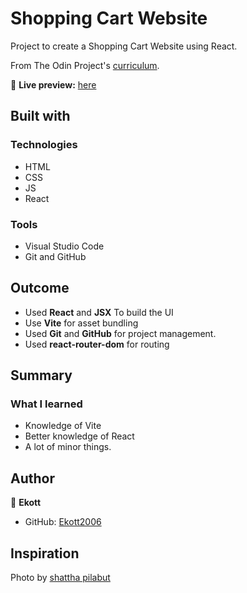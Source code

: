 # Shopping Cart Website

Project to create a Shopping Cart Website using React.

From The Odin Project's [curriculum](https://www.theodinproject.com/lessons/react-new-shopping-cart).

🔗 **Live preview:** [here](https://odin-react-shopping-cart-lime.vercel.app/products)

## Built with

### Technologies

- HTML
- CSS
- JS
- React

### Tools

- Visual Studio Code
- Git and GitHub

## Outcome

- Used **React** and **JSX** To build the UI
- Use **Vite** for asset bundling
- Used **Git** and **GitHub** for project management.
- Used **react-router-dom** for routing

## Summary

### What I learned

- Knowledge of Vite
- Better knowledge of React
- A lot of minor things.

## Author

👤 **Ekott**

- GitHub: [Ekott2006](https://github.com/Ekott2006)

## Inspiration

Photo by [shattha pilabut](https://www.pexels.com/photo/assorted-color-leather-bag-display-inside-room-135620/)